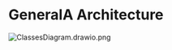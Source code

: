 # GeneralA Architecture

![ClassesDiagram.drawio.png](..%2F..%2F..%2FDownloads%2FClassesDiagram.drawio.png)